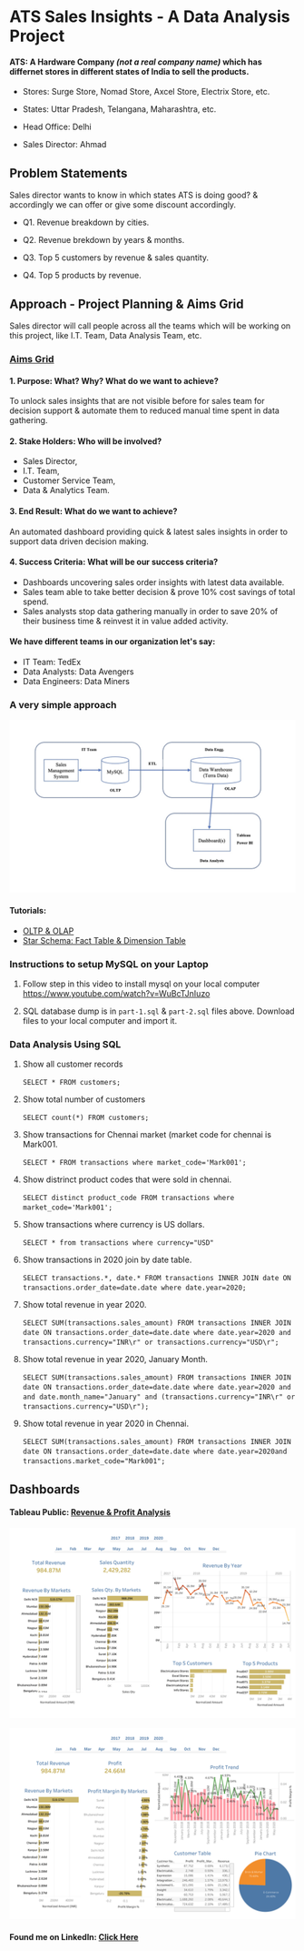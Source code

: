 # ATS Sales Insights - A Data Analysis Project
#### ATS: A Hardware Company *(not a real company name)* which has differnet stores in different states of India to sell the products. 
- Stores: Surge Store, Nomad Store, Axcel Store, Electrix Store, etc.

- States: Uttar Pradesh, Telangana, Maharashtra, etc.

- Head Office: Delhi

- Sales Director: Ahmad

## Problem Statements
Sales director wants to know in which states ATS is doing good? & accordingly we can offer or give some discount accordingly.

- Q1. Revenue breakdown by cities.

- Q2. Revenue brekdown by years & months.

- Q3. Top 5 customers by revenue & sales quantity.

- Q4. Top 5 products by revenue.

## Approach - Project Planning & Aims Grid
Sales director will call people across all the teams which will be working on this project, like I.T. Team, Data Analysis Team, etc.

### [Aims Grid](https://www.youtube.com/watch?v=6118I9HViuQ)
#### 1. Purpose: What? Why? What do we want to achieve?
To unlock sales insights that are not visible before for sales team for decision support & automate them to reduced manual time spent in data gathering.

#### 2. Stake Holders: Who will be involved?
- Sales Director, 
- I.T. Team, 
- Customer Service Team, 
- Data & Analytics Team.

#### 3. End Result: What do we want to achieve?
An automated dashboard providing quick & latest sales insights in order to support data driven decision making.

#### 4. Success Criteria: What will be our success criteria?
- Dashboards uncovering sales order insights with latest data available.
- Sales team able to take better decision & prove 10% cost savings of total spend.
- Sales analysts stop data gathering manually in order to save 20% of their business time & reinvest it in value added activity.

#### We have different teams in our organization let's say: 
- IT Team: TedEx
- Data Analysts: Data Avengers
- Data Engineers: Data Miners

### A very simple approach
![alt text](https://raw.githubusercontent.com/ahmadtaquee/Sales_Insights_Tableau/main/flow.jpg)

#### Tutorials: 
- [OLTP & OLAP](https://www.geeksforgeeks.org/difference-between-olap-and-oltp-in-dbms/)
- [Star Schema: Fact Table & Dimension Table](https://docs.microsoft.com/en-us/power-bi/guidance/star-schema)

### Instructions to setup MySQL on your Laptop

1. Follow step in this video to install mysql on your local computer
https://www.youtube.com/watch?v=WuBcTJnIuzo

2. SQL database dump is in `part-1.sql` & `part-2.sql` files above. Download files to your local computer and import it.


### Data Analysis Using SQL

1. Show all customer records

    `SELECT * FROM customers;`

1. Show total number of customers

    `SELECT count(*) FROM customers;`

1. Show transactions for Chennai market (market code for chennai is Mark001.

    `SELECT * FROM transactions where market_code='Mark001';`

1. Show distrinct product codes that were sold in chennai.

    `SELECT distinct product_code FROM transactions where market_code='Mark001';`

1. Show transactions where currency is US dollars.

    `SELECT * from transactions where currency="USD"`

1. Show transactions in 2020 join by date table.

    `SELECT transactions.*, date.* FROM transactions INNER JOIN date ON transactions.order_date=date.date where date.year=2020;`

1. Show total revenue in year 2020.

    `SELECT SUM(transactions.sales_amount) FROM transactions INNER JOIN date ON transactions.order_date=date.date where date.year=2020 and transactions.currency="INR\r" or transactions.currency="USD\r";`
	
1. Show total revenue in year 2020, January Month.

    `SELECT SUM(transactions.sales_amount) FROM transactions INNER JOIN date ON transactions.order_date=date.date where date.year=2020 and and date.month_name="January" and (transactions.currency="INR\r" or transactions.currency="USD\r");`

1. Show total revenue in year 2020 in Chennai.

    `SELECT SUM(transactions.sales_amount) FROM transactions INNER JOIN date ON transactions.order_date=date.date where date.year=2020and transactions.market_code="Mark001";`


## Dashboards
#### Tableau Public: [Revenue & Profit Analysis](https://public.tableau.com/app/profile/ahmad.taquee7097)

![Revenue](https://raw.githubusercontent.com/ahmadtaquee/Sales_Insights_Tableau/main/Part-1/Dashboard%20-%20Revenue.png)

![Profit Analysis](https://raw.githubusercontent.com/ahmadtaquee/Sales_Insights_Tableau/main/Part-2/Dashboard%20-%20Profit%20Analysis.png)


#### Found me on LinkedIn: [Click Here](https://www.linkedin.com/in/ahmadtaquee/)

